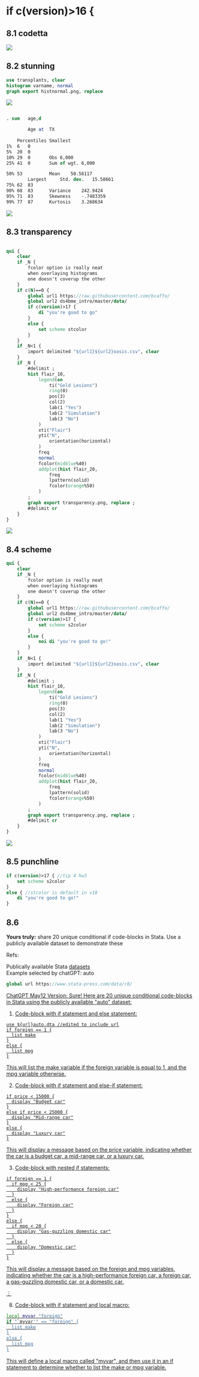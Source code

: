 # if c(version)>16 {

## 8.1 codetta

![](codetta.PNG)

## 8.2 stunning

```stata
use transplants, clear 
histogram varname, normal
graph export histnormal.png, replace 
```
![](histnormal.png)

```stata

. sum	age,d

		Age at	TX
					
	Percentiles	Smallest
1%	6	0
5%	20	0
10%	29	0		Obs	6,000
25%	41	0		Sum of wgt.	6,000

50%	53			Mean	50.56117
		Largest		Std. dev.	15.58661
75%	62	83
90%	68	83		Variance	242.9424
95%	71	83		Skewness	-.7483359
99%	77	87		Kurtosis	3.268634

```

![](skewness.PNG)

## 8.3 transparency

```stata

qui {
	clear
	if _N {
		fcolor option is really neat
		when overlaying histograms
		one doesn't coverup the other
	}
	if c(N)==0 {
		global url1 https://raw.githubusercontent.com/bcaffo/
		global url2 ds4bme_intro/master/data/
		if c(version)>17 {
			di "you're good to go"
	    }
	    else {
		    set scheme stcolor
	    }
	}
	if _N<1 {
		import delimited "${url1}${url2}oasis.csv", clear
	}
	if _N {
		#delimit ;
		hist flair_10, 
		    legend(on
			    ti("Gold Lesions")
			    ring(0)
				pos(3)
				col(2)
				lab(1 "Yes")
				lab(2 "Simulation")
				lab(3 "No")
			)
			xti("Flair")
			yti("N",
			    orientation(horizontal)
			)
		    freq 
			normal 
			fcolor(midblue%40) 
			addplot(hist flair_20, 
			    freq 
				lpattern(solid) 
				fcolor(orange%50)
			)
		;
		graph export transparency.png, replace ;
		#delimit cr
	}
}
```

![](transparency.png)

## 8.4 scheme

```stata
qui {
	clear
	if _N {
		fcolor option is really neat
		when overlaying histograms
		one doesn't coverup the other
	}
	if c(N)==0 {
		global url1 https://raw.githubusercontent.com/bcaffo/
		global url2 ds4bme_intro/master/data/
		if c(version)>17 {
			set scheme s2color
	    }
	    else {
		    noi di "you're good to go!"
	    }
	}
	if _N<1 {
		import delimited "${url1}${url2}oasis.csv", clear
	}
	if _N {
		#delimit ;
		hist flair_10, 
		    legend(on
			    ti("Gold Lesions")
			    ring(0)
				pos(3)
				col(2)
				lab(1 "Yes")
				lab(2 "Simulation")
				lab(3 "No")
			)
			xti("Flair")
			yti("N",
			    orientation(horizontal)
			)
		    freq 
			normal 
			fcolor(midblue%40) 
			addplot(hist flair_20, 
			    freq 
				lpattern(solid) 
				fcolor(orange%50)
			)
		;
		graph export transparency.png, replace ;
		#delimit cr
	}
}
```

![](transparency_s2col.png)

## 8.5 punchline
```stata
if c(version)>17 { //tip 4 hw3
    set scheme s2color
}
else { //stcolor is default in v18
    di "you're good to go!"
}
```

## 8.6

**Yours truly:** share 20 unique conditional if code-blocks in Stata. Use a publicly available dataset to demonstrate these

Refs:

Publically available Stata [datasets](https://www.stata-press.com/data/r8/u.html)   
Example selected by chatGPT: auto

```Stata
global url https://www.stata-press.com/data/r8/
```

<u>ChatGPT May12 Version<u>: 
Sure! Here are 20 unique conditional code-blocks in Stata using the publicly available "auto" dataset:

1. Code-block with if statement and else statement:

```arduino
use ${url}auto.dta //edited to include url
if foreign == 1 {
  list make
}
else {
  list mpg
}

```

This will list the make variable if the foreign variable is equal to 1, and the mpg variable otherwise.

2. Code-block with if statement and else-if statement:

```arduino
if price < 15000 {
  display "Budget car"
}
else if price < 25000 {
  display "Mid-range car"
}
else {
  display "Luxury car"
}

```

This will display a message based on the price variable, indicating whether the car is a budget car, a mid-range car, or a luxury car.

3. Code-block with nested if statements:

```arduino
if foreign == 1 {
  if mpg < 25 {
    display "High-performance foreign car"
  }
  else {
    display "Foreign car"
  }
}
else {
  if mpg < 20 {
    display "Gas-guzzling domestic car"
  }
  else {
    display "Domestic car"
  }
}

```

This will display a message based on the foreign and mpg variables, indicating whether the car is a high-performance foreign car, a foreign car, a gas-guzzling domestic car, or a domestic car.

$\vdots$

8. Code-block with if statement and local macro:

```bash
local myvar "foreign"
if "`myvar'" == "foreign" {
  list make
}
else {
  list mpg
}
```

This will define a local macro called "myvar", and then use it in an if statement to determine whether to list the make or mpg variable.